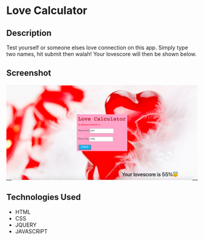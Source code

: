 # Love Calculator


## Description
Test yourself or someone elses love connection on this app. Simply type two names, hit submit then walah! Your lovescore will then be shown below.


 ## Screenshot
 ![Screen shot of deployed application](/screenshot.png?raw=true "Optional Title")


## Technologies Used
- HTML
- CSS
- JQUERY
- JAVASCRIPT
